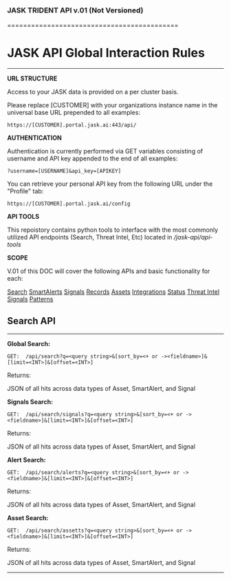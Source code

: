 ### JASK TRIDENT API v.01 (Not Versioned)
===========================================

# JASK API Global Interaction Rules
-------------------------------------------
**URL STRUCTURE**

Access to your JASK data is provided on a per cluster basis. 

Please replace [CUSTOMER] with your organizations instance name in the universal base URL prepended to all examples:
```
https://[CUSTOMER].portal.jask.ai:443/api/
```
**AUTHENTICATION**

Authentication is currently performed via GET variables consisting of username and API key appended to the end of all examples: 
```
?username=[USERNAME]&api_key=[APIKEY]
```
You can retrieve your personal API key from the following URL under the "Profile" tab:
```
https://[CUSTOMER].portal.jask.ai/config 
```
**API TOOLS**

This repoistory contains python tools to interface with the most commonly utilized API endpoints (Search, Threat Intel, Etc) located in */jask-api/api-tools*

**SCOPE**

V.01 of this DOC will cover the following APIs and basic functionality for each:

[Search](#Search-API) [SmartAlerts](#Alerts-API) [Signals](#Signals-API) [Records](#Records-API) [Assets](#Assets-API) [Integrations](#Integrations-API) [Status](#Status-API) [Threat Intel](#Threat-Intel-API) [Signals](#Signals-API) [Patterns](#Patterns-API)

## Search API
-------------------------------------------

**Global Search:**
```
GET:  /api/search?q=<query string>&[sort_by=<+ or -><fieldname>]&[limit=<INT>]&[offset=<INT>]
```
Returns:

JSON of all hits across data types of Asset, SmartAlert, and Signal

**Signals Search:**
```
GET:  /api/search/signals?q=<query string>&[sort_by=<+ or -><fieldname>]&[limit=<INT>]&[offset=<INT>]
```
Returns:

JSON of all hits across data types of Asset, SmartAlert, and Signal

**Alert Search:**
```
GET:  /api/search/alerts?q=<query string>&[sort_by=<+ or -><fieldname>]&[limit=<INT>]&[offset=<INT>]
```
Returns:

JSON of all hits across data types of Asset, SmartAlert, and Signal

**Asset Search:**
```
GET:  /api/search/assetts?q=<query string>&[sort_by=<+ or -><fieldname>]&[limit=<INT>]&[offset=<INT>]
```
Returns:

JSON of all hits across data types of Asset, SmartAlert, and Signal

-------------------------------------------

